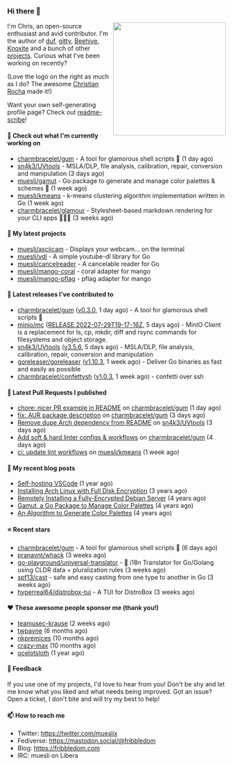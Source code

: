 ### Hi there 👋

<img align="right" src="https://raw.githubusercontent.com/muesli/muesli/master/assets/termenv.png" width="260">

I'm Chris, an open-source enthusiast and avid contributor. I'm the author of [duf](https://github.com/muesli/duf),
[gitty](https://github.com/muesli/gitty), [Beehive](https://github.com/muesli/beehive), [Knoxite](https://github.com/knoxite/knoxite)
 and a bunch of other [projects](https://fribbledom.com/projects/). Curious what I've been working on recently?

(Love the logo on the right as much as I do? The awesome [Christian Rocha](https://github.com/meowgorithm/) made it!)

Want your own self-generating profile page? Check out [readme-scribe](https://github.com/muesli/readme-scribe)!

#### 👷 Check out what I'm currently working on

- [charmbracelet/gum](https://github.com/charmbracelet/gum) - A tool for glamorous shell scripts 🎀 (1 day ago)
- [sn4k3/UVtools](https://github.com/sn4k3/UVtools) - MSLA/DLP, file analysis, calibration, repair, conversion and manipulation (3 days ago)
- [muesli/gamut](https://github.com/muesli/gamut) - Go package to generate and manage color palettes &amp; schemes 🎨 (1 week ago)
- [muesli/kmeans](https://github.com/muesli/kmeans) - k-means clustering algorithm implementation written in Go (1 week ago)
- [charmbracelet/glamour](https://github.com/charmbracelet/glamour) - Stylesheet-based markdown rendering for your CLI apps 💇🏻‍♀️ (3 weeks ago)

#### 🌱 My latest projects

- [muesli/asciicam](https://github.com/muesli/asciicam) - Displays your webcam... on the terminal
- [muesli/ydl](https://github.com/muesli/ydl) - A simple youtube-dl library for Go
- [muesli/cancelreader](https://github.com/muesli/cancelreader) - A cancelable reader for Go
- [muesli/mango-coral](https://github.com/muesli/mango-coral) - coral adapter for mango
- [muesli/mango-pflag](https://github.com/muesli/mango-pflag) - pflag adapter for mango

#### 🔭 Latest releases I've contributed to

- [charmbracelet/gum](https://github.com/charmbracelet/gum) ([v0.3.0](https://github.com/charmbracelet/gum/releases/tag/v0.3.0), 1 day ago) - A tool for glamorous shell scripts 🎀
- [minio/mc](https://github.com/minio/mc) ([RELEASE.2022-07-29T19-17-16Z](https://github.com/minio/mc/releases/tag/RELEASE.2022-07-29T19-17-16Z), 5 days ago) - MinIO Client is a replacement for ls, cp, mkdir, diff and rsync commands for filesystems and object storage.
- [sn4k3/UVtools](https://github.com/sn4k3/UVtools) ([v3.5.6](https://github.com/sn4k3/UVtools/releases/tag/v3.5.6), 5 days ago) - MSLA/DLP, file analysis, calibration, repair, conversion and manipulation
- [goreleaser/goreleaser](https://github.com/goreleaser/goreleaser) ([v1.10.3](https://github.com/goreleaser/goreleaser/releases/tag/v1.10.3), 1 week ago) - Deliver Go binaries as fast and easily as possible
- [charmbracelet/confettysh](https://github.com/charmbracelet/confettysh) ([v1.0.3](https://github.com/charmbracelet/confettysh/releases/tag/v1.0.3), 1 week ago) - confetti over ssh

#### 🔨 Latest Pull Requests I published

- [chore: nicer PR example in README](https://github.com/charmbracelet/gum/pull/84) on [charmbracelet/gum](https://github.com/charmbracelet/gum) (1 day ago)
- [fix: AUR package description](https://github.com/charmbracelet/gum/pull/53) on [charmbracelet/gum](https://github.com/charmbracelet/gum) (3 days ago)
- [Remove dupe Arch dependency from README](https://github.com/sn4k3/UVtools/pull/529) on [sn4k3/UVtools](https://github.com/sn4k3/UVtools) (3 days ago)
- [Add soft &amp; hard linter configs &amp; workflows](https://github.com/charmbracelet/gum/pull/44) on [charmbracelet/gum](https://github.com/charmbracelet/gum) (4 days ago)
- [ci: update lint workflows](https://github.com/muesli/kmeans/pull/23) on [muesli/kmeans](https://github.com/muesli/kmeans) (1 week ago)

#### 📜 My recent blog posts

- [Self-hosting VSCode](https://fribbledom.com/posts/selfhosting-vscode/) (1 year ago)
- [Installing Arch Linux with Full Disk Encryption](https://fribbledom.com/posts/encrypted-arch-install/) (3 years ago)
- [Remotely Installing a Fully-Encrypted Debian Server](https://fribbledom.com/posts/encrypted-remote-debian-install/) (4 years ago)
- [Gamut, a Go Package to Manage Color Palettes](https://fribbledom.com/posts/gamut-package-to-handle-color-palettes/) (4 years ago)
- [An Algorithm to Generate Color Palettes](https://fribbledom.com/posts/an-algorithm-to-generate-color-palettes/) (4 years ago)

#### ⭐ Recent stars

- [charmbracelet/gum](https://github.com/charmbracelet/gum) - A tool for glamorous shell scripts 🎀 (6 days ago)
- [pranavnt/whack](https://github.com/pranavnt/whack) (3 weeks ago)
- [go-playground/universal-translator](https://github.com/go-playground/universal-translator) - :speech_balloon: i18n Translator for Go/Golang using CLDR data &#43; pluralization rules (3 weeks ago)
- [spf13/cast](https://github.com/spf13/cast) - safe and easy casting from one type to another in Go  (3 weeks ago)
- [hyperreal64/distrobox-tui](https://github.com/hyperreal64/distrobox-tui) - A TUI for DistroBox (3 weeks ago)

#### ❤️ These awesome people sponsor me (thank you!)

- [teamusec-krause](https://github.com/teamusec-krause) (2 weeks ago)
- [twpayne](https://github.com/twpayne) (6 months ago)
- [nkpremices](https://github.com/nkpremices) (10 months ago)
- [crazy-max](https://github.com/crazy-max) (10 months ago)
- [ocelotsloth](https://github.com/ocelotsloth) (1 year ago)

#### 💬 Feedback

If you use one of my projects, I'd love to hear from you! Don't be shy and let me know what you liked
and what needs being improved. Got an issue? Open a ticket, I don't bite and will try my best to help!

#### 📫 How to reach me

- Twitter: https://twitter.com/mueslix
- Fediverse: https://mastodon.social/@fribbledom
- Blog: https://fribbledom.com
- IRC: muesli on Libera
